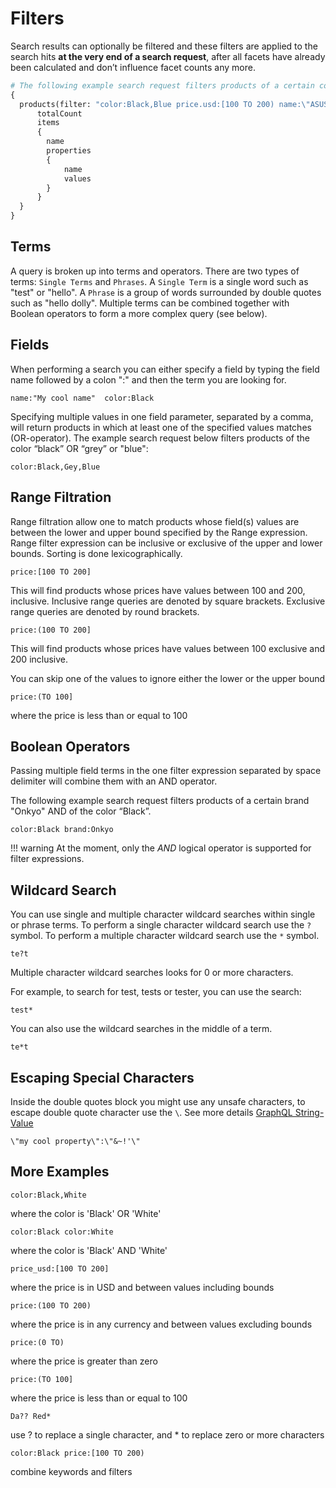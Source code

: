 # Filters
Search results can optionally be filtered and these filters are applied to the search hits **at the very end of a search request**, after all facets  have already been calculated and don’t influence facet counts any more.

```GraphQL
# The following example search request filters products of a certain color “Black” OR "Blue" AND price between 100 USD inclusive TO 200 USD exlusive AND name starts with "ASUS ZenFone 2"
{
  products(filter: "color:Black,Blue price.usd:[100 TO 200) name:\"ASUS ZenFone 2*\" {
      totalCount
      items
      {
        name
        properties
        {
            name
            values
        }
      }
  }
}
```
## Terms
A query is broken up into terms and operators. There are two types of terms: `Single Terms` and `Phrases`.
A `Single Term` is a single word such as "test" or "hello".
A `Phrase` is a group of words surrounded by double quotes such as "hello dolly".
Multiple terms can be combined together with Boolean operators to form a more complex query (see below).

## Fields
 When performing a search you can either specify a field by typing the field name followed by a colon ":" and then the term you are looking for.

 `name:"My cool name"  color:Black`

Specifying multiple values in one field parameter, separated by a comma, will return products in which at least one of the specified values matches (OR-operator).
The example search request below filters products of the color “black” OR “grey” or "blue":

 `color:Black,Gey,Blue`

## Range Filtration

Range filtration allow one to match products whose field(s) values are between the lower and upper bound specified by the Range expression. Range filter expression can be inclusive or exclusive of the upper and lower bounds. Sorting is done lexicographically.

`price:[100 TO 200]`

This will find products whose prices have values between 100 and 200, inclusive.
Inclusive range queries are denoted by square brackets. Exclusive range queries are denoted by round brackets.

`price:(100 TO 200]`

This will find products whose prices have values between 100 exclusive and 200 inclusive.

You can skip one of the values to ignore either the lower or the upper bound

`price:(TO 100]`

where the price is less than or equal to 100

## Boolean Operators

Passing multiple field terms in the one filter expression separated by space delimiter will combine them with an AND operator.

The following example search request filters products of a certain brand "Onkyo" AND of the color “Black”.

`color:Black brand:Onkyo`

!!! warning
	At the moment, only the *AND* logical operator is supported for filter expressions.

## Wildcard Search
You can use single and multiple character wildcard searches within single or phrase terms.
To perform a single character wildcard search use the `?` symbol.
To perform a multiple character wildcard search use the `*` symbol.

`te?t`

Multiple character wildcard searches looks for 0 or more characters.

For example, to search for test, tests or tester, you can use the search:

`test*`

You can also use the wildcard searches in the middle of a term.

`te*t`

## Escaping Special Characters
Inside the double quotes block you might use any unsafe characters, to escape double quote character use the `\`. See more details [GraphQL String-Value](https://spec.graphql.org/June2018/#sec-String-Value)

`\"my cool property\":\"&~!'\"`

## More Examples

`color:Black,White`

where the color is 'Black' OR 'White'

`color:Black color:White`

where the color is 'Black' AND 'White'

`price_usd:[100 TO 200]`

where the price is in USD and between values including bounds

`price:(100 TO 200)`

where the price is in any currency and between values excluding bounds

`price:(0 TO)`

where the price is greater than zero

`price:(TO 100]`

where the price is less than or equal to 100

`Da?? Red*`

use ? to replace a single character, and * to replace zero or more characters

`color:Black price:[100 TO 200)`

combine keywords and filters

